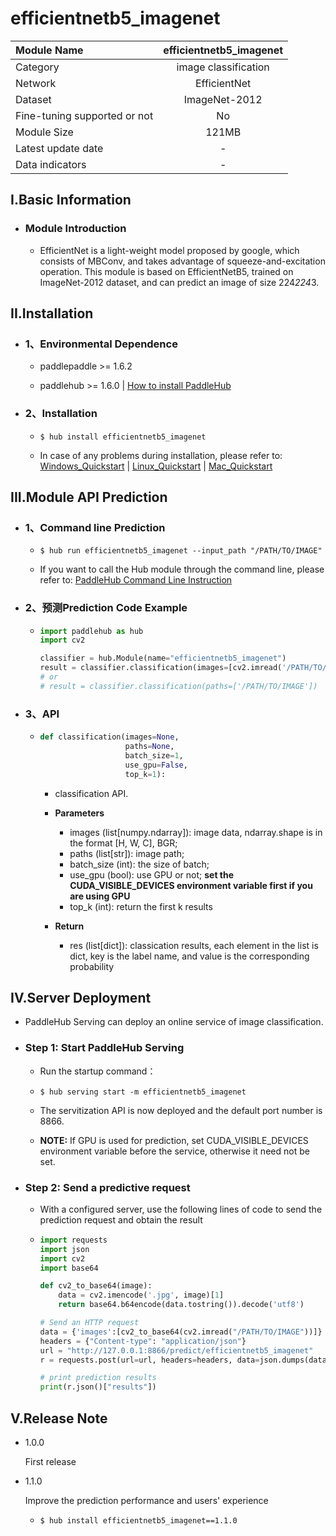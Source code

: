 # efficientnetb5_imagenet

|Module Name|efficientnetb5_imagenet|
| :--- | :---: |
|Category|image classification|
|Network|EfficientNet|
|Dataset|ImageNet-2012|
|Fine-tuning supported or not|No|
|Module Size|121MB|
|Latest update date|-|
|Data indicators|-|


## I.Basic Information



- ### Module Introduction

  - EfficientNet is a light-weight model proposed by google, which consists of MBConv, and takes advantage of squeeze-and-excitation operation. This module is based on EfficientNetB5, trained on ImageNet-2012 dataset, and can predict an image of size 224*224*3.


## II.Installation

- ### 1、Environmental Dependence  

  - paddlepaddle >= 1.6.2  

  - paddlehub >= 1.6.0  | [How to install PaddleHub](../../../../docs/docs_en/get_start/installation.rst)


- ### 2、Installation

  - ```shell
    $ hub install efficientnetb5_imagenet
    ```
  - In case of any problems during installation, please refer to: [Windows_Quickstart](../../../../docs/docs_en/get_start/windows_quickstart.md) | [Linux_Quickstart](../../../../docs/docs_en/get_start/linux_quickstart.md) | [Mac_Quickstart](../../../../docs/docs_en/get_start/mac_quickstart.md)

## III.Module API Prediction

- ### 1、Command line Prediction

  - ```shell
    $ hub run efficientnetb5_imagenet --input_path "/PATH/TO/IMAGE"
    ```
  - If you want to call the Hub module through the command line, please refer to: [PaddleHub Command Line Instruction](../../../../docs/docs_ch/tutorial/cmd_usage.rst)

- ### 2、预测Prediction Code Example

  - ```python
    import paddlehub as hub
    import cv2

    classifier = hub.Module(name="efficientnetb5_imagenet")
    result = classifier.classification(images=[cv2.imread('/PATH/TO/IMAGE')])
    # or
    # result = classifier.classification(paths=['/PATH/TO/IMAGE'])
    ```

- ### 3、API

  - ```python
    def classification(images=None,
                       paths=None,
                       batch_size=1,
                       use_gpu=False,
                       top_k=1):
    ```
    - classification API.
    - **Parameters**

      - images (list\[numpy.ndarray\]): image data, ndarray.shape is in the format [H, W, C], BGR;
      - paths (list[str]): image path;
      - batch_size (int): the size of batch;
      - use_gpu (bool): use GPU or not; **set the CUDA_VISIBLE_DEVICES environment variable first if you are using GPU**
      - top\_k (int): return the first k results

    - **Return**

      - res (list\[dict\]): classication results, each element in the list is dict, key is the label name, and value is the corresponding probability




## IV.Server Deployment

- PaddleHub Serving can deploy an online service of image classification.

- ### Step 1: Start PaddleHub Serving

  - Run the startup command：
  - ```shell
    $ hub serving start -m efficientnetb5_imagenet
    ```

  - The servitization API is now deployed and the default port number is 8866.

  - **NOTE:**  If GPU is used for prediction, set CUDA_VISIBLE_DEVICES environment variable before the service, otherwise it need not be set.

- ### Step 2: Send a predictive request

  - With a configured server, use the following lines of code to send the prediction request and obtain the result

  - ```python
    import requests
    import json
    import cv2
    import base64

    def cv2_to_base64(image):
        data = cv2.imencode('.jpg', image)[1]
        return base64.b64encode(data.tostring()).decode('utf8')

    # Send an HTTP request
    data = {'images':[cv2_to_base64(cv2.imread("/PATH/TO/IMAGE"))]}
    headers = {"Content-type": "application/json"}
    url = "http://127.0.0.1:8866/predict/efficientnetb5_imagenet"
    r = requests.post(url=url, headers=headers, data=json.dumps(data))

    # print prediction results
    print(r.json()["results"])
    ```


## V.Release Note

* 1.0.0

  First release

* 1.1.0

  Improve the prediction performance and users' experience
  - ```shell
    $ hub install efficientnetb5_imagenet==1.1.0
    ```
